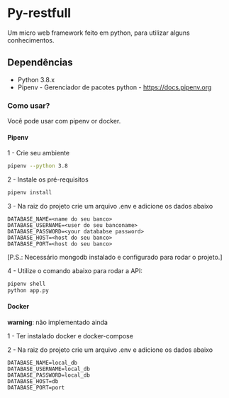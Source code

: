 # Py-restfull
Um micro web framework feito em python, para utilizar alguns conhecimentos. 


## Dependências

* Python 3.8.x
* Pipenv - Gerenciador de pacotes python - https://docs.pipenv.org

### Como usar?
Você pode usar com pipenv or docker. 
 

#### Pipenv

1 - Crie seu ambiente

```bash
pipenv --python 3.8
```
2 -  Instale os pré-requisitos
```bash
pipenv install
```
3 - Na raiz do projeto crie um arquivo .env e adicione os dados abaixo 
```code
DATABASE_NAME=<name do seu banco>
DATABASE_USERNAME=<user do seu banconame>
DATABASE_PASSWORD=<your datababse password>
DATABASE_HOST=<host do seu banco>
DATABASE_PORT=<host do seu banco>
```
[P.S.: Necessário mongodb instalado e configurado para rodar o projeto.]

4 - Utilize o comando abaixo para rodar a API: 
```bash
pipenv shell
python app.py
```

#### Docker 
**warning**: não implementado ainda

1 - Ter instalado docker e docker-compose


2 - Na raiz do projeto crie um arquivo .env e adicione os dados abaixo 
```code
DATABASE_NAME=local_db
DATABASE_USERNAME=local_db
DATABASE_PASSWORD=local_db
DATABASE_HOST=db
DATABASE_PORT=port
```